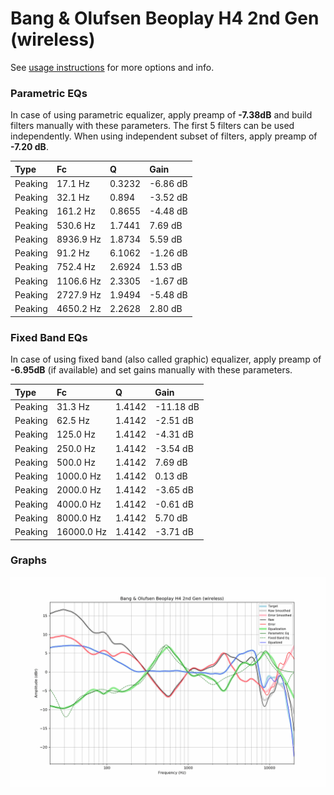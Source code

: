 # Bang & Olufsen Beoplay H4 2nd Gen (wireless)
See [usage instructions](https://github.com/jaakkopasanen/AutoEq#usage) for more options and info.

### Parametric EQs
In case of using parametric equalizer, apply preamp of **-7.38dB** and build filters manually
with these parameters. The first 5 filters can be used independently.
When using independent subset of filters, apply preamp of **-7.20 dB**.

| Type    | Fc        |      Q | Gain     |
|:--------|:----------|:-------|:---------|
| Peaking | 17.1 Hz   | 0.3232 | -6.86 dB |
| Peaking | 32.1 Hz   | 0.894  | -3.52 dB |
| Peaking | 161.2 Hz  | 0.8655 | -4.48 dB |
| Peaking | 530.6 Hz  | 1.7441 | 7.69 dB  |
| Peaking | 8936.9 Hz | 1.8734 | 5.59 dB  |
| Peaking | 91.2 Hz   | 6.1062 | -1.26 dB |
| Peaking | 752.4 Hz  | 2.6924 | 1.53 dB  |
| Peaking | 1106.6 Hz | 2.3305 | -1.67 dB |
| Peaking | 2727.9 Hz | 1.9494 | -5.48 dB |
| Peaking | 4650.2 Hz | 2.2628 | 2.80 dB  |

### Fixed Band EQs
In case of using fixed band (also called graphic) equalizer, apply preamp of **-6.95dB**
(if available) and set gains manually with these parameters.

| Type    | Fc         |      Q | Gain      |
|:--------|:-----------|:-------|:----------|
| Peaking | 31.3 Hz    | 1.4142 | -11.18 dB |
| Peaking | 62.5 Hz    | 1.4142 | -2.51 dB  |
| Peaking | 125.0 Hz   | 1.4142 | -4.31 dB  |
| Peaking | 250.0 Hz   | 1.4142 | -3.54 dB  |
| Peaking | 500.0 Hz   | 1.4142 | 7.69 dB   |
| Peaking | 1000.0 Hz  | 1.4142 | 0.13 dB   |
| Peaking | 2000.0 Hz  | 1.4142 | -3.65 dB  |
| Peaking | 4000.0 Hz  | 1.4142 | -0.61 dB  |
| Peaking | 8000.0 Hz  | 1.4142 | 5.70 dB   |
| Peaking | 16000.0 Hz | 1.4142 | -3.71 dB  |

### Graphs
![](./Bang%20&%20Olufsen%20Beoplay%20H4%202nd%20Gen%20(wireless).png)